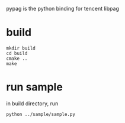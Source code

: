 pypag is the python binding for tencent libpag

# build
```
mkdir build
cd build
cmake ..
make
```

# run sample
in build directory, run
```
python ../sample/sample.py
```
